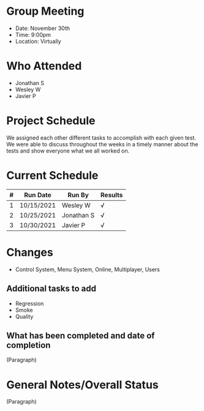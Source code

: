 # Group Meeting

* Date: November 30th
* Time: 9:00pm
* Location: Virtually

# Who Attended

* Jonathan S
* Wesley W
* Javier P

# Project Schedule

We assigned each other different tasks to accomplish with each given test. We were able to discuss throughout the weeks in a timely manner about the tests and show everyone what we all worked on.

# Current Schedule

| # |	Run Date |	Run By |	Results |
| --- | --- | --- | --- |
| 1 |10/15/2021 |Wesley W |√ |			
| 2 |10/25/2021 |Jonathan S |√|			
| 3 |10/30/2021 |Javier P |√|

# Changes

* Control System, Menu System, Online, Multiplayer, Users

## Additional tasks to add

* Regression
* Smoke
* Quality

## What has been completed and date of completion

(Paragraph)

# General Notes/Overall Status

(Paragraph)
